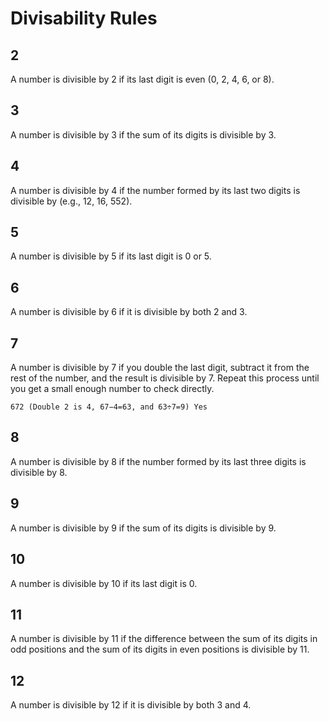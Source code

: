 # Divisability Rules

## 2

A number is divisible by 2 if its last digit is even (0, 2, 4, 6, or 8).

## 3

A number is divisible by 3 if the sum of its digits is divisible by 3.

## 4

A number is divisible by 4 if the number formed by its last two digits is divisible by (e.g., 12, 16, 552).

## 5

A number is divisible by 5 if its last digit is 0 or 5.

## 6

A number is divisible by 6 if it is divisible by both 2 and 3.

## 7

A number is divisible by 7 if you double the last digit, subtract it from the rest of the number, and the result is divisible by 7. Repeat this process until you get a small enough number to check directly.

`672 (Double 2 is 4, 67−4=63, and 63÷7=9) Yes`

## 8

A number is divisible by 8 if the number formed by its last three digits is divisible by 8.

## 9

A number is divisible by 9 if the sum of its digits is divisible by 9.

## 10

A number is divisible by 10 if its last digit is 0.

## 11

A number is divisible by 11 if the difference between the sum of its digits in odd positions
and the sum of its digits in even positions is divisible by 11.

## 12

A number is divisible by 12 if it is divisible by both 3 and 4.
